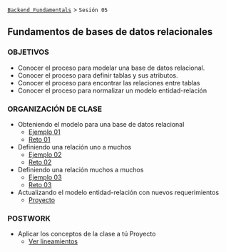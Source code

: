 [`Backend Fundamentals`](../Readme.md) > `Sesión 05`
## Fundamentos de bases de datos relacionales

### OBJETIVOS
 - Conocer el proceso para modelar una base de datos relacional.
 - Conocer el proceso para definir tablas y sus atributos.
 - Conocer el proceso para encontrar las relaciones entre tablas
 - Conocer el proceso para normalizar un modelo entidad-relación

### ORGANIZACIÓN DE CLASE

 - Obteniendo el modelo para una base de datos relacional
   - [Ejemplo 01](Ejemplo-01)
   - [Reto 01](Reto-01)
 - Definiendo una relación uno a muchos
   - [Ejemplo 02](Ejemplo-02)
   - [Reto 02](Reto-02)
 - Definiendo una relación muchos a muchos
   - [Ejemplo 03](Ejemplo-03)
   - [Reto 03](Reto-03)
 - Actualizando el modelo entidad-relación con nuevos requerimientos
   - [Proyecto](Proyecto)

### POSTWORK
 - Aplicar los conceptos de la clase a tú Proyecto
   - [Ver lineamientos](Postwork)
